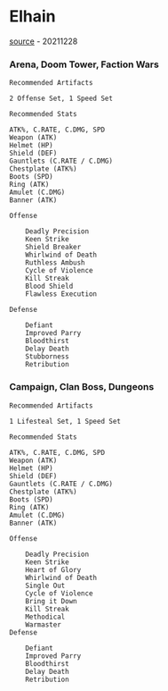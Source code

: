 # Elhain

[source](https://ayumilove.net/raid-shadow-legends-elhain-skill-mastery-equip-guide/) - 20211228

### Arena, Doom Tower, Faction Wars

```
Recommended Artifacts

2 Offense Set, 1 Speed Set

Recommended Stats

ATK%, C.RATE, C.DMG, SPD
Weapon (ATK)
Helmet (HP)
Shield (DEF)
Gauntlets (C.RATE / C.DMG)
Chestplate (ATK%)
Boots (SPD)
Ring (ATK)
Amulet (C.DMG)
Banner (ATK)

Offense

    Deadly Precision
    Keen Strike
    Shield Breaker
    Whirlwind of Death
    Ruthless Ambush
    Cycle of Violence
    Kill Streak
    Blood Shield
    Flawless Execution

Defense

    Defiant
    Improved Parry
    Bloodthirst
    Delay Death
    Stubborness
    Retribution
```

### Campaign, Clan Boss, Dungeons

```
Recommended Artifacts

1 Lifesteal Set, 1 Speed Set

Recommended Stats

ATK%, C.RATE, C.DMG, SPD
Weapon (ATK)
Helmet (HP)
Shield (DEF)
Gauntlets (C.RATE / C.DMG)
Chestplate (ATK%)
Boots (SPD)
Ring (ATK)
Amulet (C.DMG)
Banner (ATK)

Offense

    Deadly Precision
    Keen Strike
    Heart of Glory
    Whirlwind of Death
    Single Out
    Cycle of Violence
    Bring it Down
    Kill Streak
    Methodical
    Warmaster
Defense

    Defiant
    Improved Parry
    Bloodthirst
    Delay Death
    Retribution
```
